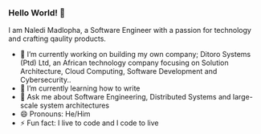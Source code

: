 ### Hello World! 👋

I am Naledi Madlopha, a Software Engineer with a passion for technology and crafting qaulity products.

- 🔭 I’m currently working on building my own company; Ditoro Systems (Ptd) Ltd, an African technology company focusing on Solution Architecture, Cloud Computing, Software Development and Cybersecurity..
- 🌱 I’m currently learning how to write
- 💬 Ask me about Software Engineering, Distributed Systems and large-scale system architectures 
- 😄 Pronouns: He/Him
- ⚡ Fun fact: I live to code and I code to live

<!--
**NalediMadlopha/NalediMadlopha** is a ✨ _special_ ✨ repository because its `README.md` (this file) appears on your GitHub profile.

Here are some ideas to get you started:

- 🔭 I’m currently working on ...
- 🌱 I’m currently learning ...
- 👯 I’m looking to collaborate on ...
- 🤔 I’m looking for help with ...
- 💬 Ask me about ...
- 📫 How to reach me: ...
- 😄 Pronouns: ...
- ⚡ Fun fact: ...
-->
